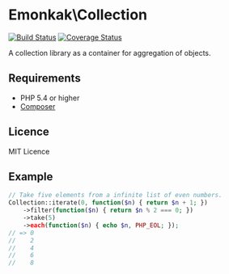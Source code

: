 # Emonkak\Collection

[![Build Status](https://travis-ci.org/emonkak/php-collection.svg)](https://travis-ci.org/emonkak/php-collection)
[![Coverage Status](https://coveralls.io/repos/emonkak/php-collection/badge.svg)](https://coveralls.io/r/emonkak/php-collection)

A collection library as a container for aggregation of objects.

## Requirements

- PHP 5.4 or higher
- [Composer](http://getcomposer.org/)

## Licence

MIT Licence

## Example

```php
// Take five elements from a infinite list of even numbers.
Collection::iterate(0, function($n) { return $n + 1; })
    ->filter(function($n) { return $n % 2 === 0; })
    ->take(5)
    ->each(function($n) { echo $n, PHP_EOL; });
// => 0
//    2
//    4
//    6
//    8
```

